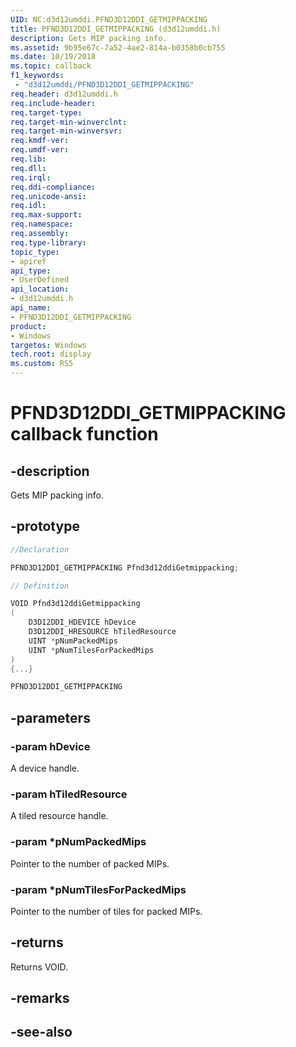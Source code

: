 ```yaml
---
UID: NC:d3d12umddi.PFND3D12DDI_GETMIPPACKING
title: PFND3D12DDI_GETMIPPACKING (d3d12umddi.h)
description: Gets MIP packing info.
ms.assetid: 9b95e67c-7a52-4ae2-814a-b0358b0cb755
ms.date: 10/19/2018
ms.topic: callback
f1_keywords:
 - "d3d12umddi/PFND3D12DDI_GETMIPPACKING"
req.header: d3d12umddi.h
req.include-header:
req.target-type:
req.target-min-winverclnt:
req.target-min-winversvr:
req.kmdf-ver:
req.umdf-ver:
req.lib:
req.dll:
req.irql: 
req.ddi-compliance:
req.unicode-ansi:
req.idl:
req.max-support:
req.namespace:
req.assembly:
req.type-library: 
topic_type: 
- apiref
api_type: 
- UserDefined
api_location: 
- d3d12umddi.h
api_name: 
- PFND3D12DDI_GETMIPPACKING
product: 
- Windows
targetos: Windows
tech.root: display
ms.custom: RS5
---
```


# PFND3D12DDI_GETMIPPACKING callback function

## -description

Gets MIP packing info.

## -prototype

```cpp
//Declaration

PFND3D12DDI_GETMIPPACKING Pfnd3d12ddiGetmippacking; 

// Definition

VOID Pfnd3d12ddiGetmippacking 
(
	D3D12DDI_HDEVICE hDevice
	D3D12DDI_HRESOURCE hTiledResource
	UINT *pNumPackedMips
	UINT *pNumTilesForPackedMips
)
{...}

PFND3D12DDI_GETMIPPACKING 


```

## -parameters

### -param hDevice

A device handle.

### -param hTiledResource

A tiled resource handle.

### -param *pNumPackedMips

Pointer to the number of packed MIPs.

### -param *pNumTilesForPackedMips

Pointer to the number of tiles for packed MIPs.

## -returns

Returns VOID.

## -remarks




## -see-also
